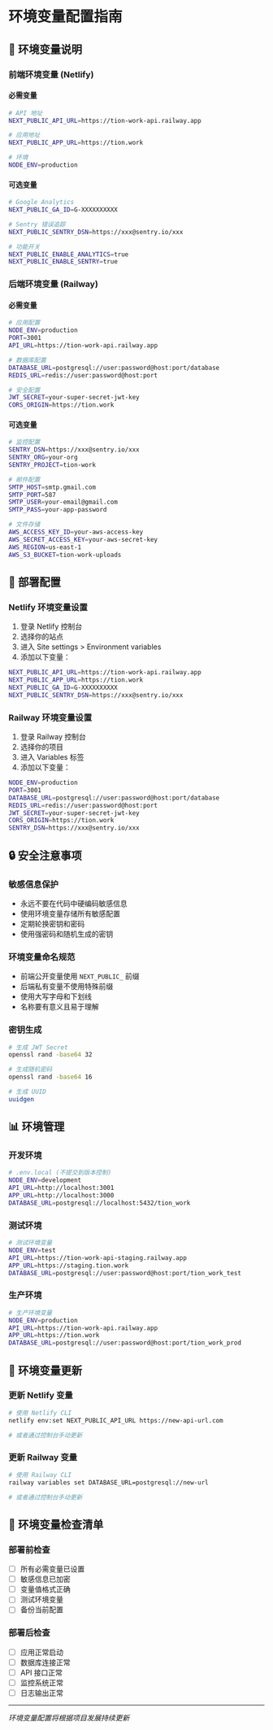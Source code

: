 # 环境变量配置指南

## 🔧 环境变量说明

### 前端环境变量 (Netlify)

#### 必需变量
```bash
# API 地址
NEXT_PUBLIC_API_URL=https://tion-work-api.railway.app

# 应用地址
NEXT_PUBLIC_APP_URL=https://tion.work

# 环境
NODE_ENV=production
```

#### 可选变量
```bash
# Google Analytics
NEXT_PUBLIC_GA_ID=G-XXXXXXXXXX

# Sentry 错误追踪
NEXT_PUBLIC_SENTRY_DSN=https://xxx@sentry.io/xxx

# 功能开关
NEXT_PUBLIC_ENABLE_ANALYTICS=true
NEXT_PUBLIC_ENABLE_SENTRY=true
```

### 后端环境变量 (Railway)

#### 必需变量
```bash
# 应用配置
NODE_ENV=production
PORT=3001
API_URL=https://tion-work-api.railway.app

# 数据库配置
DATABASE_URL=postgresql://user:password@host:port/database
REDIS_URL=redis://user:password@host:port

# 安全配置
JWT_SECRET=your-super-secret-jwt-key
CORS_ORIGIN=https://tion.work
```

#### 可选变量
```bash
# 监控配置
SENTRY_DSN=https://xxx@sentry.io/xxx
SENTRY_ORG=your-org
SENTRY_PROJECT=tion-work

# 邮件配置
SMTP_HOST=smtp.gmail.com
SMTP_PORT=587
SMTP_USER=your-email@gmail.com
SMTP_PASS=your-app-password

# 文件存储
AWS_ACCESS_KEY_ID=your-aws-access-key
AWS_SECRET_ACCESS_KEY=your-aws-secret-key
AWS_REGION=us-east-1
AWS_S3_BUCKET=tion-work-uploads
```

## 🚀 部署配置

### Netlify 环境变量设置

1. 登录 Netlify 控制台
2. 选择你的站点
3. 进入 Site settings > Environment variables
4. 添加以下变量：

```bash
NEXT_PUBLIC_API_URL=https://tion-work-api.railway.app
NEXT_PUBLIC_APP_URL=https://tion.work
NEXT_PUBLIC_GA_ID=G-XXXXXXXXXX
NEXT_PUBLIC_SENTRY_DSN=https://xxx@sentry.io/xxx
```

### Railway 环境变量设置

1. 登录 Railway 控制台
2. 选择你的项目
3. 进入 Variables 标签
4. 添加以下变量：

```bash
NODE_ENV=production
PORT=3001
DATABASE_URL=postgresql://user:password@host:port/database
REDIS_URL=redis://user:password@host:port
JWT_SECRET=your-super-secret-jwt-key
CORS_ORIGIN=https://tion.work
SENTRY_DSN=https://xxx@sentry.io/xxx
```

## 🔒 安全注意事项

### 敏感信息保护
- 永远不要在代码中硬编码敏感信息
- 使用环境变量存储所有敏感配置
- 定期轮换密钥和密码
- 使用强密码和随机生成的密钥

### 环境变量命名规范
- 前端公开变量使用 `NEXT_PUBLIC_` 前缀
- 后端私有变量不使用特殊前缀
- 使用大写字母和下划线
- 名称要有意义且易于理解

### 密钥生成
```bash
# 生成 JWT Secret
openssl rand -base64 32

# 生成随机密码
openssl rand -base64 16

# 生成 UUID
uuidgen
```

## 📊 环境管理

### 开发环境
```bash
# .env.local (不提交到版本控制)
NODE_ENV=development
API_URL=http://localhost:3001
APP_URL=http://localhost:3000
DATABASE_URL=postgresql://localhost:5432/tion_work
```

### 测试环境
```bash
# 测试环境变量
NODE_ENV=test
API_URL=https://tion-work-api-staging.railway.app
APP_URL=https://staging.tion.work
DATABASE_URL=postgresql://user:password@host:port/tion_work_test
```

### 生产环境
```bash
# 生产环境变量
NODE_ENV=production
API_URL=https://tion-work-api.railway.app
APP_URL=https://tion.work
DATABASE_URL=postgresql://user:password@host:port/tion_work_prod
```

## 🔄 环境变量更新

### 更新 Netlify 变量
```bash
# 使用 Netlify CLI
netlify env:set NEXT_PUBLIC_API_URL https://new-api-url.com

# 或者通过控制台手动更新
```

### 更新 Railway 变量
```bash
# 使用 Railway CLI
railway variables set DATABASE_URL=postgresql://new-url

# 或者通过控制台手动更新
```

## 📝 环境变量检查清单

### 部署前检查
- [ ] 所有必需变量已设置
- [ ] 敏感信息已加密
- [ ] 变量值格式正确
- [ ] 测试环境变量
- [ ] 备份当前配置

### 部署后检查
- [ ] 应用正常启动
- [ ] 数据库连接正常
- [ ] API 接口正常
- [ ] 监控系统正常
- [ ] 日志输出正常

---

*环境变量配置将根据项目发展持续更新*
